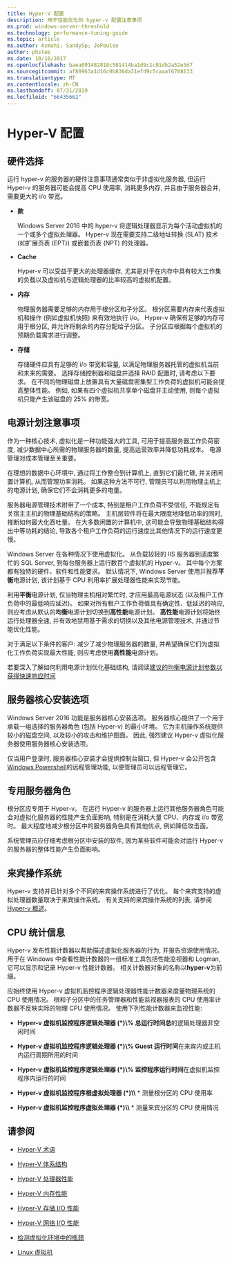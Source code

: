 ```yaml
---
title: Hyper-V 配置
description: 用于性能优化的 hyper-v 配置注意事项
ms.prod: windows-server-threshold
ms.technology: performance-tuning-guide
ms.topic: article
ms.author: Asmahi; SandySp; JoPoulso
author: phstee
ms.date: 10/16/2017
ms.openlocfilehash: baea091482818c581414ba1d9c1c01db2a52e3d7
ms.sourcegitcommit: af80963a1d16c0b836da31efd9c5caaaf6708133
ms.translationtype: MT
ms.contentlocale: zh-CN
ms.lasthandoff: 07/31/2019
ms.locfileid: "66435662"
---
```

# <a name="hyper-v-configuration"></a>Hyper-V 配置

## <a name="hardware-selection"></a>硬件选择

运行 hyper-v 的服务器的硬件注意事项通常类似于非虚拟化服务器, 但运行 Hyper-v 的服务器可能会提高 CPU 使用率, 消耗更多内存, 并且由于服务器合并, 需要更大的 i/o 带宽。

-   **款**

    Windows Server 2016 中的 hyper-v 将逻辑处理器显示为每个活动虚拟机的一个或多个虚拟处理器。 Hyper-v 现在需要支持二级地址转换 (SLAT) 技术 (如扩展页表 (EPT)) 或嵌套页表 (NPT) 的处理器。

-   **Cache**

    Hyper-v 可以受益于更大的处理器缓存, 尤其是对于在内存中具有较大工作集的负载以及虚拟机与逻辑处理器的比率较高的虚拟机配置。

-   **内存**

    物理服务器需要足够的内存用于根分区和子分区。 根分区需要内存来代表虚拟机和操作 (例如虚拟机快照) 来有效地执行 i/o。 Hyper-v 确保有足够的内存可用于根分区, 并允许将剩余的内存分配给子分区。 子分区应根据每个虚拟机的预期负载需求进行调整。

-   **存储**

    存储硬件应具有足够的 i/o 带宽和容量, 以满足物理服务器托管的虚拟机当前和未来的需要。 选择存储控制器和磁盘并选择 RAID 配置时, 请考虑以下要求。 在不同的物理磁盘上放置具有大量磁盘密集型工作负荷的虚拟机可能会提高整体性能。 例如, 如果有四个虚拟机共享单个磁盘并主动使用, 则每个虚拟机只能产生该磁盘的 25% 的带宽。

## <a name="power-plan-considerations"></a>电源计划注意事项

作为一种核心技术, 虚拟化是一种功能强大的工具, 可用于提高服务器工作负荷密度, 减少数据中心所需的物理服务器的数量, 提高运营效率并降低功耗成本。 电源管理对成本管理至关重要。 

在理想的数据中心环境中, 通过将工作整合到计算机上, 直到它们最忙碌, 并关闭闲置计算机, 从而管理功率消耗。 如果这种方法不可行, 管理员可以利用物理主机上的电源计划, 确保它们不会消耗更多的电量。 

服务器电源管理技术附带了一个成本, 特别是租户工作负荷不受信任, 不能规定有关宿主主机的物理基础结构的策略。 主机层软件将在最大限度地降低功率的同时, 推断如何最大化吞吐量。 在大多数闲置的计算机中, 这可能会导致物理基础结构得出中等功耗的结论, 导致各个租户工作负荷的运行速度比其他情况下的运行速度更慢。

Windows Server 在各种情况下使用虚拟化。 从负载较轻的 IIS 服务器到适度繁忙的 SQL Server, 到每台服务器上运行数百个虚拟机的 Hyper-v。 其中每个方案都有独特的硬件、软件和性能要求。 默认情况下, Windows Server 使用并推荐**平衡**电源计划, 该计划基于 CPU 利用率扩展处理器性能来实现节能。

利用**平衡**电源计划, 仅当物理主机相对繁忙时, 才应用最高电源状态 (以及租户工作负荷中的最低响应延迟)。 如果对所有租户工作负荷值具有确定性、低延迟的响应, 则应考虑从默认的**均衡**电源计划切换到**高性能**电源计划。 **高性能**电源计划将始终运行处理器全速, 并有效地禁用基于需求的切换以及其他电源管理技术, 并通过节能优化性能。

对于满足以下条件的客户: 减少了减少物理服务器的数量, 并希望确保它们为虚拟化工作负荷实现最大性能, 则应考虑使用**高性能**电源计划。

若要深入了解如何利用电源计划优化基础结构, 请阅读[建议的均衡电源计划参数以获得快速响应时间](../../hardware/power/recommended-balanced-plan-parameters.md)



## <a name="server-core-installation-option"></a>服务器核心安装选项

Windows Server 2016 功能是服务器核心安装选项。 服务器核心提供了一个用于承载一组选择的服务器角色 (包括 Hyper-v) 的最小环境。 它为主机操作系统提供较小的磁盘空间, 以及较小的攻击和维护图面。 因此, 强烈建议 Hyper-v 虚拟化服务器使用服务器核心安装选项。

仅当用户登录时, 服务器核心安装才会提供控制台窗口, 但 Hyper-v 会公开包含[Windows Powershell](https://technet.microsoft.com/library/hh848559.aspx)的远程管理功能, 以便管理员可以远程管理它。

## <a name="dedicated-server-role"></a>专用服务器角色

根分区应专用于 Hyper-v。 在运行 Hyper-v 的服务器上运行其他服务器角色可能会对虚拟化服务器的性能产生负面影响, 特别是在消耗大量 CPU、内存或 i/o 带宽时。 最大程度地减少根分区中的服务器角色具有其他优点, 例如降低攻击面。

系统管理员应仔细考虑根分区中安装的软件, 因为某些软件可能会对运行 Hyper-v 的服务器的整体性能产生负面影响。

## <a name="guest-operating-systems"></a>来宾操作系统

Hyper-v 支持并已针对多个不同的来宾操作系统进行了优化。 每个来宾支持的虚拟处理器数量取决于来宾操作系统。 有关支持的来宾操作系统的列表, 请参阅[Hyper-v 概述](https://technet.microsoft.com/library/hh831531.aspx)。

## <a name="cpu-statistics"></a>CPU 统计信息

Hyper-v 发布性能计数器以帮助描述虚拟化服务器的行为, 并报告资源使用情况。 用于在 Windows 中查看性能计数器的一组标准工具包括性能监视器和 Logman, 它可以显示和记录 Hyper-v 性能计数器。 相关计数器对象的名称以**hyper-v**为前缀。

应始终使用 Hyper-v 虚拟机监控程序逻辑处理器性能计数器来度量物理系统的 CPU 使用情况。 根和子分区中的任务管理器和性能监视器报表的 CPU 使用率计数器不反映实际的物理 CPU 使用情况。 使用下列性能计数器来监视性能:

- **Hyper-v 虚拟机监控程序逻辑处理器 (\*)\\% 总运行时间总**的逻辑处理器非空闲时间

- **Hyper-v 虚拟机监控程序逻辑处理器 (\*)\\% Guest 运行时间**在来宾内或主机内运行周期所用的时间

- **Hyper-v 虚拟机监控程序逻辑处理器 (\*)\\% 监控程序运行时间**在虚拟机监控程序内运行的时间

- **Hyper-v 虚拟机监控程序根虚拟处理器 (\*)\\\\** * 测量根分区的 CPU 使用率

- **Hyper-v 虚拟机监控程序虚拟处理器 (\*)\\\\** * 测量来宾分区的 CPU 使用情况


## <a name="see-also"></a>请参阅

-   [Hyper-V 术语](terminology.md)

-   [Hyper-V 体系结构](architecture.md)

-   [Hyper-V 处理器性能](processor-performance.md)

-   [Hyper-V 内存性能](memory-performance.md)

-   [Hyper-V 存储 I/O 性能](storage-io-performance.md)

-   [Hyper-V 网络 I/O 性能](network-io-performance.md)

-   [检测虚拟化环境中的瓶颈](detecting-virtualized-environment-bottlenecks.md)

-   [Linux 虚拟机](linux-virtual-machine-considerations.md)
